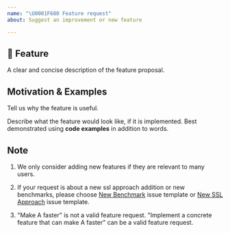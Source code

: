 ```yaml
---
name: "\U0001F680 Feature request"
about: Suggest an improvement or new feature

---
```


## 🚀 Feature
A clear and concise description of the feature proposal.

## Motivation & Examples

Tell us why the feature is useful.

Describe what the feature would look like, if it is implemented.
Best demonstrated using **code examples** in addition to words.

## Note

1. We only consider adding new features if they are relevant to many users.

2. If your request is about a new ssl approach addition or new benchmarks, please choose [New Benchmark](https://github.com/facebookresearch/vissl/issues/new/choose) issue template or [New SSL Approach](https://github.com/facebookresearch/vissl/issues/new/choose) issue template.

3. "Make A faster" is not a valid feature request. "Implement a concrete feature that can make A faster" can be a valid feature request.
